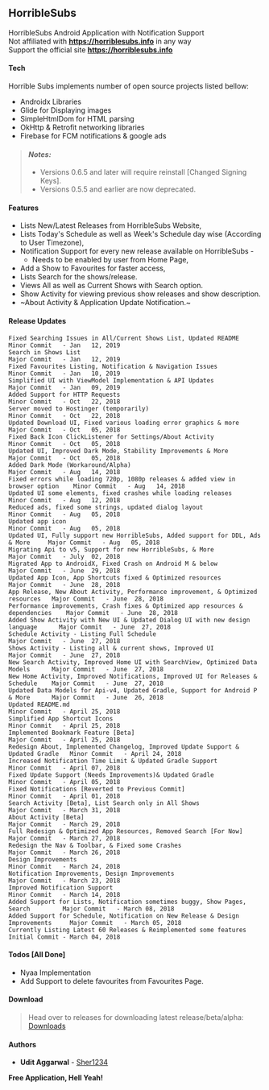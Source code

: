 ## HorribleSubs
HorribleSubs Android Application with Notification Support <br />
Not affiliated with **https://horriblesubs.info** in any way <br />
Support the official site **https://horriblesubs.info**

#### Tech
Horrible Subs implements number of open source projects listed bellow:
 - Androidx Libraries
 - Glide for Displaying images
 - SimpleHtmlDom for HTML parsing
 - OkHttp & Retrofit networking libraries
 - Firebase for FCM notifications & google ads

> #### *Notes:*
> - Versions 0.6.5 and later will require reinstall [Changed Signing Keys].
> - Versions 0.5.5 and earlier are now deprecated.

#### Features
 * Lists New/Latest Releases from HorribleSubs Website,
 * Lists Today's Schedule as well as Week's Schedule day wise (According to User Timezone),
 * Notification Support for every new release available on HorribleSubs -
   - Needs to be enabled by user from Home Page,
 * Add a Show to Favourites for faster access,
 * Lists Search for the shows/release.
 * Views All as well as Current Shows with Search option.
 * Show Activity for viewing previous show releases and show description.
 * ~About Activity & Application Update Notification.~

#### Release Updates
```
Fixed Searching Issues in All/Current Shows List, Updated README                  Minor Commit   - Jan   12, 2019
Search in Shows List                                                              Major Commit   - Jan   12, 2019
Fixed Favourites Listing, Notification & Navigation Issues                        Minor Commit   - Jan   10, 2019
Simplified UI with ViewModel Implementation & API Updates                         Major Commit   - Jan   09, 2019
Added Support for HTTP Requests                                                   Minor Commit   - Oct   22, 2018
Server moved to Hostinger (temporarily)                                           Minor Commit   - Oct   22, 2018
Updated Download UI, Fixed various loading error graphics & more                  Major Commit   - Oct   05, 2018
Fixed Back Icon ClickListener for Settings/About Activity                         Minor Commit   - Oct   05, 2018
Updated UI, Improved Dark Mode, Stability Improvements & More                     Major Commit   - Oct   05, 2018
Added Dark Mode (Workaround/Alpha)                                                Major Commit   - Aug   14, 2018
Fixed errors while loading 720p, 1080p releases & added view in browser option    Minor Commit   - Aug   14, 2018
Updated UI some elements, fixed crashes while loading releases                    Minor Commit   - Aug   12, 2018
Reduced ads, fixed some strings, updated dialog layout                            Minor Commit   - Aug   05, 2018
Updated app icon                                                                  Minor Commit   - Aug   05, 2018
Updated UI, Fully support new HorribleSubs, Added support for DDL, Ads & More     Major Commit   - Aug   05, 2018
Migrating Api to v5, Support for new HorribleSubs, & More                         Major Commit   - July  02, 2018
Migrated App to AndroidX, Fixed Crash on Android M & below                        Major Commit   - June  29, 2018
Updated App Icon, App Shortcuts fixed & Optimized resources                       Major Commit   - June  28, 2018
App Release, New About Activity, Performance improvement, & Optimized resources   Major Commit   - June  28, 2018
Performance improvements, Crash fixes & Optimized app resources & dependencies    Major Commit   - June  28, 2018
Added Show Activity with New UI & Updated Dialog UI with new design language      Major Commit   - June  27, 2018
Schedule Activity - Listing Full Schedule                                         Major Commit   - June  27, 2018
Shows Activity - Listing all & current shows, Improved UI                         Major Commit   - June  27, 2018
New Search Activity, Improved Home UI with SearchView, Optimized Data Models      Major Commit   - June  27, 2018
New Home Activity, Improved Notifications, Improved UI for Releases & Schedule    Major Commit   - June  27, 2018
Updated Data Models for Api-v4, Updated Gradle, Support for Android P & More      Major Commit   - June  26, 2018
Updated README.md                                                                 Minor Commit   - April 25, 2018
Simplified App Shortcut Icons                                                     Minor Commit   - April 25, 2018
Implemented Bookmark Feature [Beta]                                               Major Commit   - April 25, 2018
Redesign About, Implemented Changelog, Improved Update Support & Updated Gradle   Minor Commit   - April 24, 2018
Increased Notification Time Limit & Updated Gradle Support                        Minor Commit   - April 07, 2018
Fixed Update Support (Needs Improvements)& Updated Gradle                         Minor Commit   - April 05, 2018
Fixed Notifications [Reverted to Previous Commit]                                 Minor Commit   - April 01, 2018
Search Activity [Beta], List Search only in All Shows                             Major Commit   - March 31, 2018
About Activity [Beta]                                                             Major Commit   - March 29, 2018
Full Redesign & Optimized App Resources, Removed Search [For Now]                 Major Commit   - March 27, 2018
Redesign the Nav & Toolbar, & Fixed some Crashes                                  Major Commit   - March 26, 2018
Design Improvements                                                               Minor Commit   - March 24, 2018
Notification Improvements, Design Improvements                                    Major Commit   - March 23, 2018
Improved Notification Support                                                     Minor Commit   - March 14, 2018
Added Support for Lists, Notification sometimes buggy, Show Pages, Search         Major Commit   - March 08, 2018
Added Support for Schedule, Notification on New Release & Design Improvements     Major Commit   - March 05, 2018
Currently Listing Latest 60 Releases & Reimplemented some features                Initial Commit - March 04, 2018
```
#### Todos [All Done]
* Nyaa Implementation
* Add Support to delete favourites from Favourites Page.

#### Download
> Head over to releases for downloading latest release/beta/alpha: [Downloads](https://github.com/Sher1234/HorribleSubs/releases)

#### Authors
* **Udit Aggarwal** - [Sher1234](https://github.com/Sher1234)

**Free Application, Hell Yeah!**